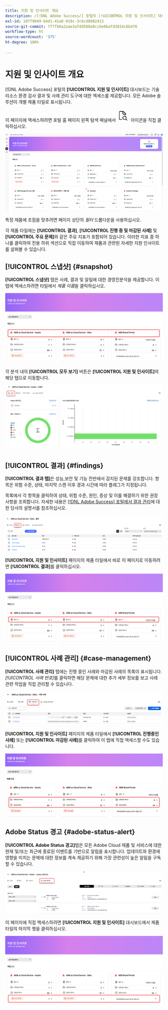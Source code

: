 ```yaml
---
title: 지원 및 인사이트 개요
description: /[!DNL Adobe Success/] 포털의 [!UICONTROL 지원 및 인사이트] 대시보드는 기술 리소스 환경 검사 결과 및 사례 관리 도구에 대한 액세스를 제공합니다.
exl-id: 107f9049-64d1-41a8-919c-3c6cd8982413
source-git-commit: 7fffb0a2aae3afdd508a0ccbe0bafd3814c6b476
workflow-type: ht
source-wordcount: '375'
ht-degree: 100%

---
```


# 지원 및 인사이트 개요

[!DNL Adobe Success] 포털의 **[!UICONTROL 지원 및 인사이트]** 대시보드는 기술 리소스 환경 검사 결과 및 사례 관리 도구에 대한 액세스를 제공합니다. 모든 Adobe 솔루션이 개별 제품 타일로 표시됩니다.

이 페이지에 액세스하려면 포털 홈 페이지 왼쪽 탐색 패널에서 ![지원 및 인사이트](/help/adobe-success-portal/assets/support-and-insight-icon.png) 아이콘을 직접 클릭하십시오.

![support-and-insights-landing-page](/help/adobe-success-portal/assets/support-and-insights-landing-page.png)

특정 제품에 초점을 맞추려면 페이지 상단의 *필터* 드롭다운을 사용하십시오.

각 제품 타일에는 **[!UICONTROL 결과]**, **[!UICONTROL 진행 중 및 마감된 사례]** 및 **[!UICONTROL 주요 문제]**&#x200B;와 같은 주요 지표가 포함되어 있습니다. 이러한 지표 중 하나를 클릭하여 전용 하위 섹션으로 직접 이동하여 제품과 관련된 자세한 지원 인사이트를 살펴볼 수 있습니다.

## [!UICONTROL 스냅샷] {#snapshot}

**[!UICONTROL 스냅샷]** 탭은 사례, 결과 및 알림에 대한 경영진분석을 제공합니다. 이 탭에 액세스하려면 타일에서 *제품 이름*&#x200B;을 클릭하십시오.

![snapshot-from-support-and-insights-card](/help/adobe-success-portal/assets/snapshot-from-support-insights-card.png)

각 분석 내의 **[!UICONTROL 모두 보기]** 버튼은 **[!UICONTROL 지원 및 인사이트]**&#x200B;의 해당 탭으로 이동합니다.

![snapshot-tab](/help/adobe-success-portal/assets/snapshot-tab-support-and-insights.png)

## [!UICONTROL 결과] {#findings}

**[!UICONTROL 결과 탭]**&#x200B;은 성능,보안 및 기능 전반에서 감지된 문제를 강조합니다. 항목은 위험 수준, 상태, 마지막 스캔 이후 경과 시간에 따라 플래그가 지정됩니다.

목록에서 각 항목을 클릭하여 상태, 위험 수준, 원인, 증상 및 이를 해결하기 위한 권장 사항을 조회합니다. 자세한 내용은 [ [!DNL Adobe Success] 포털에서 결과 관리](/help/adobe-success-portal/technical-persona/support-and-insights/manage-findings-adobe-success-portal.md)에 대한 당사의 설명서를 참조하십시오.

![findings-tab](/help/adobe-success-portal/assets/findings-tab-support-and-insights.png)

**[!UICONTROL 지원 및 인사이트]** 페이지의 제품 타일에서 바로 이 페이지로 이동하려면 **[!UICONTROL 결과]**&#x200B;를 클릭하십시오.

![findings-from-support-and-insights-card](/help/adobe-success-portal/assets/findings-from-support-and-insights-card.png)

## [!UICONTROL 사례 관리] {#case-management}

**[!UICONTROL 사례 관리]** 탭에는 진행 중인 사례와 마감된 사례의 목록이 표시됩니다. *[!UICONTROL 사례 번호]*&#x200B;를 클릭하면 해당 문제에 대한 추가 세부 정보를 보고 사례 관련 작업을 직접 관리할 수 있습니다.

![case-management-tab](/help/adobe-success-portal/assets/case-management-tab-support-and-insights.png)

**[!UICONTROL 지원 및 인사이트]** 페이지의 제품 타일에서 **[!UICONTROL 진행중인 사례]** 또는 **[!UICONTROL 마감된 사례]**&#x200B;를 클릭하여 이 탭에 직접 액세스할 수도 있습니다.

![case-management-from-support-and-insights-card](/help/adobe-success-portal/assets/case-management-from-support-insights-card.png)

## Adobe Status 경고 {#adobe-status-alert}

**[!UICONTROL Adobe Status 경고]**&#x200B;탭은 모든 Adobe Cloud 제품 및 서비스에 대한 현재 및/또는 최근에 종료된 이벤트를 기반으로 알림을 표시합니다. 업데이트와 환경에 영향을 미치는 문제에 대한 정보를 계속 제공하기 위해 가장 관련성이 높은 알림을 구독할 수 있습니다.

![adobe-status-alert-tab](/help/adobe-success-portal/assets/status-alert-tab-support-and-insights.png)

이 페이지에 직접 액세스하려면 **[!UICONTROL 지원 및 인사이트]** 대시보드에서 제품 타일의 마지막 행을 클릭하십시오.

![adobe-status-alert-support-and-insights-card](/help/adobe-success-portal/assets/status-alerts-from-support-insights-card.png)
